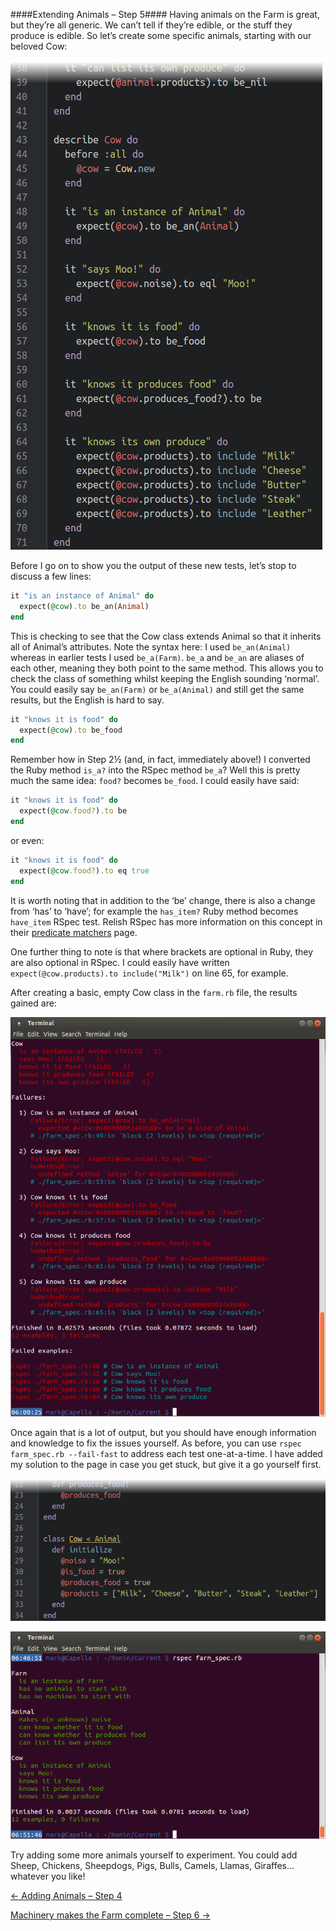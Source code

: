 ####Extending Animals – Step 5####
Having animals on the Farm is great, but they’re all generic. We can’t tell if they’re edible, or the stuff they produce is edible. So let’s create some specific animals, starting with our beloved Cow:

![Cows go “Moo!”](../screenies/farm/cow-testing-rspec.png "Cows go “Moo!”")

Before I go on to show you the output of these new tests, let’s stop to discuss a few lines:

```ruby
it "is an instance of Animal" do
  expect(@cow).to be_an(Animal)
end
```

This is checking to see that the Cow class extends Animal so that it inherits all of Animal’s attributes. Note the syntax here: I used `be_an(Animal)` whereas in earlier tests I used `be_a(Farm)`. `be_a` and `be_an` are aliases of each other, meaning they both point to the same method. This allows you to check the class of something whilst keeping the English sounding ‘normal’. You could easily say `be_an(Farm)` or `be_a(Animal)` and still get the same results, but the English is hard to say.

```ruby
it "knows it is food" do
  expect(@cow).to be_food
end
```

Remember how in Step 2½ (and, in fact, immediately above!) I converted the Ruby method `is_a?` into the RSpec method `be_a`? Well this is pretty much the same idea: `food?` becomes `be_food`. I could easily have said:

```ruby
it "knows it is food" do
  expect(@cow.food?).to be
end
```

or even:

```ruby
it "knows it is food" do
  expect(@cow.food?).to eq true
end
```

It is worth noting that in addition to the ‘be’ change, there is also a change from ‘has’ to ‘have’; for example the `has_item?` Ruby method becomes `have_item` RSpec test. Relish RSpec has more information on this concept in their [predicate matchers](https://www.relishapp.com/rspec/rspec-expectations/v/3-2/docs/built-in-matchers/predicate-matchers) page.

One further thing to note is that where brackets are optional in Ruby, they are also optional in RSpec. I could easily have written `expect(@cow.products).to include("Milk")` on line 65, for example.

After creating a basic, empty Cow class in the `farm.rb` file, the results gained are:

![Are you sure Cows go “Moo!”?](../screenies/farm/cow-testing-failed.png "Are you sure Cows go “Moo!”?")

Once again that is a lot of output, but you should have enough information and knowledge to fix the issues yourself. As before, you can use `rspec farm_spec.rb --fail-fast` to address each test one-at-a-time. I have added my solution to the page in case you get stuck, but give it a go yourself first.

![I’m sure Cows go “Moo!”](../screenies/farm/cow-testing-ruby.png "I’m sure Cows go “Moo!”")

![Yup, Cows definitely go “Moo!”](../screenies/farm/cow-testing-passed.png "Yup, Cows definitely go “Moo!”")

Try adding some more animals yourself to experiment. You could add Sheep, Chickens, Sheepdogs, Pigs, Bulls, Camels, Llamas, Giraffes…whatever you like!

[← Adding Animals – Step 4](./writing_tests_step4.md)

[Machinery makes the Farm complete – Step 6 →](./writing_tests_step6.md)
